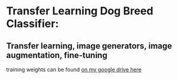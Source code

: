 # Transfer Learning Dog Breed Classifier:
## Transfer learning, image generators, image augmentation, fine-tuning

training weights can be found [on my google drive here](https://drive.google.com/file/d/1rglj434BMzlZP7Rih9b344BIefFGeZ1O/view?usp=sharing)
